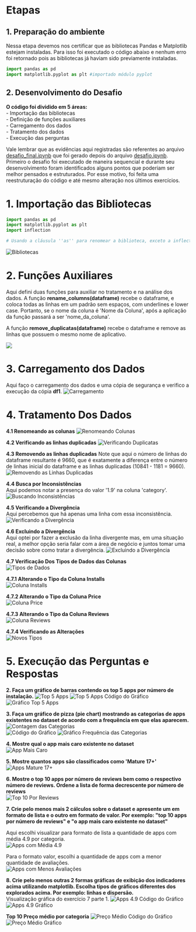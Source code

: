 # Etapas

## **1. Preparação do ambiente**  

Nessa etapa devemos nos certificar que as bibliotecas Pandas e Matplotlib estejam instaladas. Para isso foi executado o código abaixo e nenhum erro foi retornado pois as bibliotecas já haviam sido previamente instaladas.

```python
import pandas as pd
import matplotlib.pyplot as plt #importado módulo pyplot
```

## **2. Desenvolvimento do Desafio**

**O código foi dividido em 5 áreas:**  
    - Importação das bibliotecas  
    - Definição de funções auxiliares  
    - Carregamento dos dados  
    - Tratamento dos dados  
    - Execução das perguntas  

Vale lembrar que as evidências aqui registradas são referentes ao arquivo [desafio_final.ipynb](../Desafio/etapa-2/desafio_final.ipynb) que foi gerado depois do arquivo [desafio.ipynb](../Desafio/etapa-2/desafio.ipynb).  
Primeiro o desafio foi executado de maneira sequencial e durante seu desenvolvimento foram identificados alguns pontos que poderiam ser melhor pensados e estruturados. Por esse motivo, foi feita uma reestruturação do código e até mesmo alteração nos últimos exercícios.  

# 1. Importação das Bibliotecas  
```python
import pandas as pd
import matplotlib.pyplot as plt
import inflection 

# Usando a cláusula ''as'' para renomear a biblioteca, exceto a inflection por será usada uma única vez.
```
![Bibliotecas](../Evidencias/bibliotecas.png)  

# 2. Funções Auxiliares
Aqui defini duas funções para auxiliar no tratamento e na análise dos dados.
A função **rename_columns(dataframe)** recebe o dataframe, e coloca todas as linhas em um padrão sem espaços, com underlines e lower case. Portanto, se o nome da coluna é 'Nome da Coluna', após a aplicação da função passará a ser 'nome_da_coluna'.

A função **remove_duplicatas(dataframe)** recebe o dataframe e remove as linhas que possuem o mesmo nome de aplicativo.

![](../Evidencias/funcoes_auxiliares.png)

# 3. Carregamento dos Dados  
Aqui faço o carregamento dos dados e uma cópia de segurança e verifico a execução da cópia **df1**.
![Carregamento](../Evidencias/carregamento_dados.png)  

# 4. Tratamento Dos Dados  
**4.1 Renomeando as colunas**
![Renomeando Colunas](../Evidencias/renomeando_colunas.png)  

**4.2 Verificando as linhas duplicadas** 
![Verificando Duplicatas](../Evidencias/verificando_duplicatas.png)  

**4.3 Removendo as linhas duplicadas** 
Note que aqui o número de linhas do dataframe resultante é 9660, que é exatamente a diferença entre o número de linhas inicial do dataframe e as linhas duplicadas (10841 - 1181 = 9660).
![Removendo as Linhas Duplicadas](../Evidencias/removendo_duplicatas.png)  

**4.4 Busca por Inconsistências**  
Aqui podemos notar a presença do valor '1.9' na coluna 'category'.
![Buscando Inconsistências](../Evidencias/buscando_inconsistencias.png)  

**4.5 Verificando a Divergência**  
Aqui percebemos que há apenas uma linha com essa inconsistência.
![Verificando a Divergência](../Evidencias/linha_divergente.png)  

**4.6 Excluindo a Divergência**  
Aqui optei por fazer a exclusão da linha divergente mas, em uma situação real, a melhor opção seria falar com a área de negócio e juntos tomar uma decisão sobre como tratar a divergência.
![Excluindo a Divergência](../Evidencias/excluindo_divergencia.png)

**4.7 Verificação Dos Tipos de Dados das Colunas**  
![Tipos de Dados](../Evidencias/verificando_tipos.png)  

**4.7.1 Alterando o Tipo da Coluna Installs**  
![Coluna Installs](../Evidencias/coluna_installs.png)  

**4.7.2 Alterando o Tipo da Coluna Price**  
![Coluna Price](../Evidencias/coluna_price.png)  

**4.7.3 Alterando o Tipo da Coluna Reviews**  
![Coluna Reviews](../Evidencias/coluna_reviews.png)

**4.7.4 Verificando as Alterações**  
![Novos Tipos](../Evidencias/novos_tipos.png)  

# 5. Execução das Perguntas e Respostas  
**2. Faça um gráfico de barras contendo os top 5 apps por número de instalação.**
![Top 5 Apps](../Evidencias/top5apps.png)
![Top 5 Apps Código do Gráfico](../Evidencias/top5apps_cod_graph.png)
![Gráfico Top 5 Apps](../Evidencias/top5apps_graph.png) 

**3. Faça um gráfico de pizza (pie chart) mostrando as categorias de apps existentes no dataset de acordo com a frequência em que elas aparecem.**  
![Contagem das Categorias](../Evidencias/contagem_categorias.png)  
![Código do Gráfico](../Evidencias/categorias_cod_graph.png)
![Gráfico Frequência das Categorias](../Evidencias/categorias_graph.png)  

**4. Mostre qual o app mais caro existente no dataset**  
![App Mais Caro](../Evidencias/app_mais_caro.png)  

**5. Mostre quantos apps são classificados como 'Mature 17+'**  
![Apps Mature 17+](../Evidencias/mature17.png)  

**6. Mostre o top 10 apps por número de reviews bem como o respectivo número de reviews. Ordene a lista de forma decrescente por número de reviews**  
![Top 10 Por Reviews](../Evidencias/top10_reviews.png)  

**7. Crie pelo menos mais 2 cálculos sobre o dataset e apresente um em formato de lista e o outro em formato de valor. Por exemplo: "top 10 apps por número de reviews" e "o app mais caro existente no dataset"**  

Aqui escolhi visualizar para formato de lista a quantidade de apps com média 4.9 por categoria.  
![Apps com Média 4.9](../Evidencias/apps49.png)  

Para o formato valor, escolhi a quantidade de apps com a menor quantidade de avaliações.  
![Apps com Menos Avaliações](../Evidencias/apps_com_menos_avaliacoes.png)  

**8. Crie pelo menos outras 2 formas gráficas de exibição dos indicadores acima utilizando matplotlib. Escolha tipos de gráficos diferentes dos explorados acima. Por exemplo: linhas e dispersão.**  
Visualização gráfica do exercício 7 parte 1.
![Apps 4.9 Código do Gráfico](../Evidencias/apps49_code_graph.png)  
![Apps 4.9 Gráfico](../Evidencias/apps49_graph.png)  
  
**Top 10 Preço médio por categoria**
![Preço Médio Código do Gráfico](../Evidencias/avg_price_code_graph.png)  
![Preço Médio Gráfico](../Evidencias/avg_price_graph.png)











    




